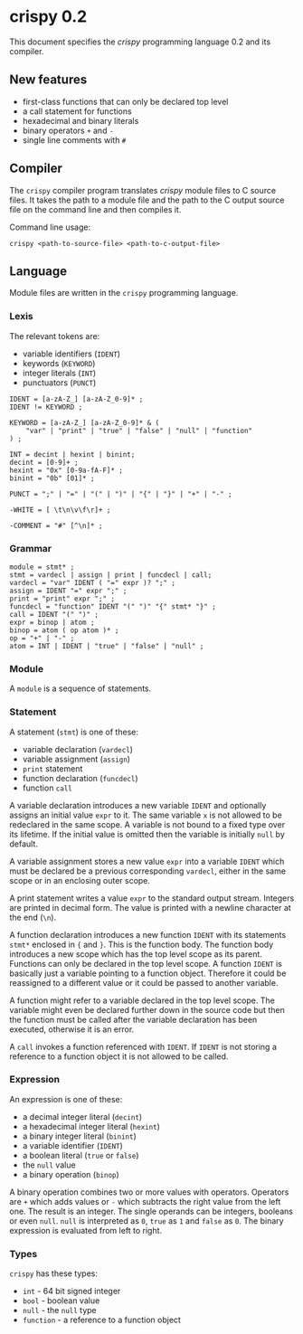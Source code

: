 # crispy 0.2

This document specifies the *crispy* programming language 0.2 and its compiler.

## New features

* first-class functions that can only be declared top level
* a call statement for functions
* hexadecimal and binary literals
* binary operators `+` and `-`
* single line comments with `#`

## Compiler

The `crispy` compiler program translates *crispy* module files to C source
files. It takes the path to a module file and the path to the C output source
file on the command line and then compiles it.

Command line usage:

```
crispy <path-to-source-file> <path-to-c-output-file>
```

## Language

Module files are written in the `crispy` programming language.

### Lexis

The relevant tokens are:

* variable identifiers (`IDENT`)
* keywords (`KEYWORD`)
* integer literals (`INT`)
* punctuators (`PUNCT`)

```
IDENT = [a-zA-Z_] [a-zA-Z_0-9]* ;
IDENT != KEYWORD ;

KEYWORD = [a-zA-Z_] [a-zA-Z_0-9]* & (
	"var" | "print" | "true" | "false" | "null" | "function"
) ;

INT = decint | hexint | binint;
decint = [0-9]+ ;
hexint = "0x" [0-9a-fA-F]* ;
binint = "0b" [01]* ;

PUNCT = ";" | "=" | "(" | ")" | "{" | "}" | "+" | "-" ;

-WHITE = [ \t\n\v\f\r]+ ;

-COMMENT = "#" [^\n]* ;
```

### Grammar

```
module = stmt* ;
stmt = vardecl | assign | print | funcdecl | call;
vardecl = "var" IDENT ( "=" expr )? ";" ;
assign = IDENT "=" expr ";" ;
print = "print" expr ";" ;
funcdecl = "function" IDENT "(" ")" "{" stmt* "}" ;
call = IDENT "(" ")" ;
expr = binop | atom ;
binop = atom ( op atom )* ;
op = "+" | "-" ;
atom = INT | IDENT | "true" | "false" | "null" ;
```

### Module

A `module` is a sequence of statements.

### Statement

A statement (`stmt`) is one of these:

* variable declaration (`vardecl`)
* variable assignment (`assign`)
* `print` statement
* function declaration (`funcdecl`)
* function `call`

A variable declaration introduces a new variable `IDENT` and optionally assigns
an initial value `expr` to it. The same variable `x` is not allowed to be
redeclared in the same scope. A variable is not bound to a fixed type over its
lifetime. If the initial value is omitted then the variable is initially `null`
by default.

A variable assignment stores a new value `expr` into a variable `IDENT` which
must be declared be a previous corresponding `vardecl`, either in the same
scope or in an enclosing outer scope.

A print statement writes a value `expr` to the standard output stream. Integers
are printed in decimal form. The value is printed with a newline character at
the end (`\n`).

A function declaration introduces a new function `IDENT` with its statements
`stmt*` enclosed in `{` and `}`. This is the function body. The function body
introduces a new scope which has the top level scope as its parent. Functions
can only be declared in the top level scope. A function `IDENT` is basically
just a variable pointing to a function object. Therefore it could be reassigned
to a different value or it could be passed to another variable.

A function might refer to a variable declared in the top level scope. The
variable might even be declared further down in the source code but then the
function must be called after the variable declaration has been executed,
otherwise it is an error.

A `call` invokes a function referenced with `IDENT`. If `IDENT` is not storing
a reference to a function object it is not allowed to be called.

### Expression

An expression is one of these:

* a decimal integer literal (`decint`)
* a hexadecimal integer literal (`hexint`)
* a binary integer literal (`binint`)
* a variable identifier (`IDENT`)
* a boolean literal (`true` or `false`)
* the `null` value
* a binary operation (`binop`)

A binary operation combines two or more values with operators. Operators are
`+` which adds values or `-` which subtracts the right value from the left one.
The result is an integer. The single operands can be integers, booleans or even
`null`. `null` is interpreted as `0`, `true` as `1` and `false` as `0`. The
binary expression is evaluated from left to right.

### Types

`crispy` has these types:

* `int` - 64 bit signed integer
* `bool` - boolean value
* `null` - the `null` type
* `function` - a reference to a function object
